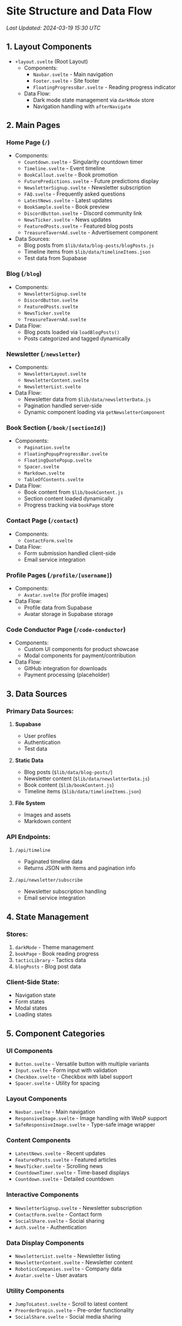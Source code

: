 # Site Structure and Data Flow
*Last Updated: 2024-03-19 15:30 UTC*

## 1. Layout Components
- `+layout.svelte` (Root Layout)
  - Components:
    - `Navbar.svelte` - Main navigation
    - `Footer.svelte` - Site footer
    - `FloatingProgressBar.svelte` - Reading progress indicator
  - Data Flow:
    - Dark mode state management via `darkMode` store
    - Navigation handling with `afterNavigate`

## 2. Main Pages

### Home Page (`/`)
- Components:
  - `Countdown.svelte` - Singularity countdown timer
  - `Timeline.svelte` - Event timeline
  - `BookCallout.svelte` - Book promotion
  - `FuturePredictions.svelte` - Future predictions display
  - `NewsletterSignup.svelte` - Newsletter subscription
  - `FAQ.svelte` - Frequently asked questions
  - `LatestNews.svelte` - Latest updates
  - `BookSample.svelte` - Book preview
  - `DiscordButton.svelte` - Discord community link
  - `NewsTicker.svelte` - News updates
  - `FeaturedPosts.svelte` - Featured blog posts
  - `TreasureTavernAd.svelte` - Advertisement component
- Data Sources:
  - Blog posts from `$lib/data/blog-posts/blogPosts.js`
  - Timeline items from `$lib/data/timelineItems.json`
  - Test data from Supabase

### Blog (`/blog`)
- Components:
  - `NewsletterSignup.svelte`
  - `DiscordButton.svelte`
  - `FeaturedPosts.svelte`
  - `NewsTicker.svelte`
  - `TreasureTavernAd.svelte`
- Data Flow:
  - Blog posts loaded via `loadBlogPosts()`
  - Posts categorized and tagged dynamically

### Newsletter (`/newsletter`)
- Components:
  - `NewsletterLayout.svelte`
  - `NewsletterContent.svelte`
  - `NewsletterList.svelte`
- Data Flow:
  - Newsletter data from `$lib/data/newsletterData.js`
  - Pagination handled server-side
  - Dynamic component loading via `getNewsletterComponent`

### Book Section (`/book/[sectionId]`)
- Components:
  - `Pagination.svelte`
  - `FloatingPopupProgressBar.svelte`
  - `FloatingQuotePopup.svelte`
  - `Spacer.svelte`
  - `Markdown.svelte`
  - `TableOfContents.svelte`
- Data Flow:
  - Book content from `$lib/bookContent.js`
  - Section content loaded dynamically
  - Progress tracking via `bookPage` store

### Contact Page (`/contact`)
- Components:
  - `ContactForm.svelte`
- Data Flow:
  - Form submission handled client-side
  - Email service integration

### Profile Pages (`/profile/[username]`)
- Components:
  - `Avatar.svelte` (for profile images)
- Data Flow:
  - Profile data from Supabase
  - Avatar storage in Supabase storage

### Code Conductor Page (`/code-conductor`)
- Components:
  - Custom UI components for product showcase
  - Modal components for payment/contribution
- Data Flow:
  - GitHub integration for downloads
  - Payment processing (placeholder)

## 3. Data Sources

### Primary Data Sources:
1. **Supabase**
   - User profiles
   - Authentication
   - Test data

2. **Static Data**
   - Blog posts (`$lib/data/blog-posts/`)
   - Newsletter content (`$lib/data/newsletterData.js`)
   - Book content (`$lib/bookContent.js`)
   - Timeline items (`$lib/data/timelineItems.json`)

3. **File System**
   - Images and assets
   - Markdown content

### API Endpoints:
1. `/api/timeline`
   - Paginated timeline data
   - Returns JSON with items and pagination info

2. `/api/newsletter/subscribe`
   - Newsletter subscription handling
   - Email service integration

## 4. State Management

### Stores:
1. `darkMode` - Theme management
2. `bookPage` - Book reading progress
3. `tacticLibrary` - Tactics data
4. `blogPosts` - Blog post data

### Client-Side State:
- Navigation state
- Form states
- Modal states
- Loading states

## 5. Component Categories

### UI Components
- `Button.svelte` - Versatile button with multiple variants
- `Input.svelte` - Form input with validation
- `Checkbox.svelte` - Checkbox with label support
- `Spacer.svelte` - Utility for spacing

### Layout Components
- `Navbar.svelte` - Main navigation
- `ResponsiveImage.svelte` - Image handling with WebP support
- `SafeResponsiveImage.svelte` - Type-safe image wrapper

### Content Components
- `LatestNews.svelte` - Recent updates
- `FeaturedPosts.svelte` - Featured articles
- `NewsTicker.svelte` - Scrolling news
- `CountdownTimer.svelte` - Time-based displays
- `Countdown.svelte` - Detailed countdown

### Interactive Components
- `NewsletterSignup.svelte` - Newsletter subscription
- `ContactForm.svelte` - Contact form
- `SocialShare.svelte` - Social sharing
- `Auth.svelte` - Authentication

### Data Display Components
- `NewsletterList.svelte` - Newsletter listing
- `NewsletterContent.svelte` - Newsletter content
- `RoboticsCompanies.svelte` - Company data
- `Avatar.svelte` - User avatars

### Utility Components
- `JumpToLatest.svelte` - Scroll to latest content
- `PreorderDropin.svelte` - Pre-order functionality
- `SocialShare.svelte` - Social media sharing